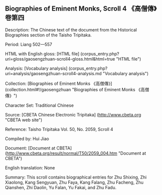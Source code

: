 ##  Biographies of Eminent Monks, Scroll 4 《高僧傳》卷第四

Description: The Chinese text of the document from the Historical Biographies section of the Taisho Tripitaka.

Period: Liang 502—557

HTML with English gloss: [HTML file] (corpus_entry.php?uri=gloss/gaosengzhuan-scroll4-gloss.html&html=true "HTML file")

Analysis: [Vocabulary analysis] (corpus_entry.php?uri=analysis/gaosengzhuan-scroll4-analysis.md "Vocabulary analysis")

Collection: [Biographies of Eminent Monks 《高僧傳》] (collection.html#!/gaosengzhuan "Biographies of Eminent Monks 《高僧傳》")

Character Set: Traditional Chinese

Source: [CBETA Chinese Electronic Tripitaka] (http://www.cbeta.org "CBETA web site")

Reference: Taisho Tripitaka Vol. 50, No. 2059, Scroll 4

Compiled by: Hui Jiao

Document: [Document at CBETA] (http://www.cbeta.org/result/normal/T50/2059_004.htm "Document at CBETA")

English	translation: None

Summary: This scroll contains biographical entries for Zhu Shixing, Zhi Xiaolong, Kang Sengyuan, Zhu Faya, Kang Falang, Zhu Facheng, Zhu Qianshen, Zhi Daolin, Yu Falan, Yu Fakai, and Zhu Fadu.
